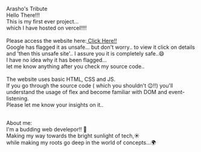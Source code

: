 <h>Arasho's Tribute</h>
<br>
Hello There!!!\
This is my first ever project...\
which I have hosted on vercel!!!!
<br><br>
Please access the website here:<a target="_blank" href="https://arashotribute.vercel.app/"> Click Here!! </a>
<br>
Google has flagged it as unsafe... but don't worry.. to view it click on details and 'then this unsafe site'.. I assure you it is completely safe..&#128516; 
<br>
I have no idea why it has been flagged... 
<br>let me know anything after you check my source code..
<br><br>
The website uses basic HTML, CSS and JS.<br>
If you go through the source code ( which you shouldn't &#x1F609;!!) you'll understand the usage of flex and become familiar with DOM and event-listening.
<br> Please let me know your insights on it..

<br>
<h>About me:</h>
<br>I'm a budding web develepor!! &#127793;<br>
Making my way towards the bright sunlight of tech,&#9728; <br>while making my roots go deep in the world of concepts...&#127757;
